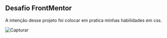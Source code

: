 <h2>Desafio FrontMentor</h2>
<p>A intenção desse projeto foi colocar em pratica minhas habilidades em css.</p>

![Capturar](https://github.com/Washington05/QRCode-Front-Mentor/assets/103329909/6cd7b240-e9b4-455d-9df2-34bc8497ee83)

